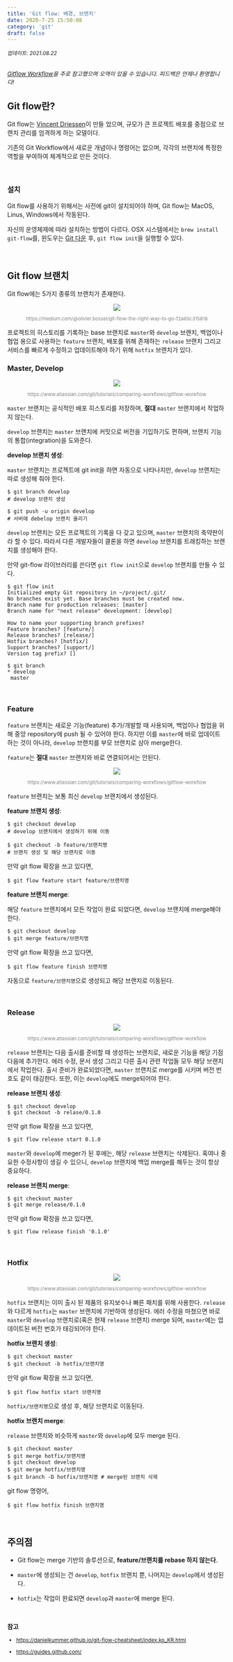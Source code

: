 ```yaml
---
title: 'Git flow: 배경, 브랜치'
date: 2020-7-25 15:50:08
category: 'git'
draft: false
---
```


<div style="font-size: 12px; font-style: italic;">
업데이트: 2021.08.22
</div>

<br>

<p style="font-size: 13px; font-style: italic"><a href="https://www.atlassian.com/git/tutorials/comparing-workflows/gitflow-workflow" target="_blank">Gitflow Workflow</a>을 주로 참고했으며 오역이 있을 수 있습니다. 피드백은 언제나 환영합니다!</p>

## Git flow란?

Git flow는 [Vincent Driessen](https://nvie.com/posts/a-successful-git-branching-model/)이 만들 었으며, 규모가 큰 프로젝트 배포를 중점으로 브랜치 관리를 엄격하게 하는 모델이다.

기존의 Git Workflow에서 새로운 개념이나 명령어는 없으며, 각각의 브랜치에 특정한 역할을 부여하여 체계적으로 만든 것이다.

<br />

### 설치

Git flow를 사용하기 위해서는 사전에 git이 설치되어야 하며, Git flow는 MacOS, Linus, Windows에서 작동된다.

자신의 운영체제에 따라 설치하는 방법이 다르다. OSX 시스템에서는 `brew install git-flow`를, 윈도우는 [Git 다운](https://git-scm.com/download/win) 후, `git flow init`을 실행할 수 있다.

<br />

## Git flow 브랜치

Git flow에는 5가지 종류의 브랜치가 존재한다.

<div style="text-align: center;"><img src="https://miro.medium.com/max/638/0*PRJYeVCeztuOuddN.jpg">
<p style="font-size: 11px; color: gray;">https://medium.com/@olivier.bossel/git-flow-the-right-way-to-go-f2a65c315818</p></div>

프로젝트의 히스토리를 기록하는 base 브랜치로 `master`와 `develop` 브랜치, 백업이나 협업 용으로 사용하는 `feature` 브랜치, 배포를 위해 존재하는 `release` 브랜치 그리고 서비스를 빠르게 수정하고 업데이트해야 하기 위해 `hotfix` 브랜치가 있다.

### Master, Develop

<div style="text-align: center;"><img src="https://wac-cdn.atlassian.com/dam/jcr:2bef0bef-22bc-4485-94b9-a9422f70f11c/02%20(2).svg?cdnVersion=1146">
<p style="font-size: 11px; color: gray;">https://www.atlassian.com/git/tutorials/comparing-workflows/gitflow-workflow</p></div>

`master` 브랜치는 공식적인 배포 히스토리를 저장하며, **절대** `master` 브랜치에서 작업하지 않는다.

`develop` 브랜치는 `master` 브랜치에 커밋으로 버전을 기입하기도 편하며, 브랜치 기능의 통합(integration)을 도와준다.

**develop 브랜치 생성**:

`master` 브랜치는 프로젝트에 git init을 하면 자동으로 나타나지만, `develop` 브랜치는 따로 생성해 줘야 한다.

```shell
$ git branch develop
# develop 브랜치 생성

$ git push -u origin develop
# 서버에 debelop 브랜치 올리기
```

`develop` 브랜치는 모든 프로젝트의 기록을 다 갖고 있으며, `master` 브랜치의 축약판이라 할 수 있다. 따라서 다른 개발자들이 클론을 하면 `develop` 브랜치를 트래킹하는 브랜치를 생성해야 한다.

만약 git-flow 라이브러리를 쓴다면 `git flow init`으로 `develop` 브랜치를 만들 수 있다.

```shell
$ git flow init
Initialized empty Git repository in ~/project/.git/
No branches exist yet. Base branches must be created now.
Branch name for production releases: [master]
Branch name for "next release" development: [develop]

How to name your supporting branch prefixes?
Feature branches? [feature/]
Release branches? [release/]
Hotfix branches? [hotfix/]
Support branches? [support/]
Version tag prefix? []

$ git branch
* develop
 master
```

<br />

### Feature

`feature` 브랜치는 새로운 기능(feature) 추가/개발할 때 사용되며, 백업이나 협업을 위해 중앙 repository에 push 될 수 있어야 한다. 하지만 이를 `master`에 바로 업데이트 하는 것이 아니라, `develop` 브랜치를 부모 브랜치로 삼아 merge한다.

`feature`는 **절대** `master` 브랜치와 바로 연결되어서는 안된다.

<div style="text-align: center;"><img src="https://wac-cdn.atlassian.com/dam/jcr:b5259cce-6245-49f2-b89b-9871f9ee3fa4/03%20(2).svg?cdnVersion=1146">
<p style="font-size: 11px; color: gray;">https://www.atlassian.com/git/tutorials/comparing-workflows/gitflow-workflow</p></div>

`feature` 브랜치는 보통 최신 `develop` 브랜치에서 생성된다.

**feature 브랜치 생성**:

```shell
$ git checkout develop
# develop 브랜치에서 생성하기 위해 이동

$ git checkout -b feature/브랜치명
# 브랜치 생성 및 해당 브랜치로 이동
```

만약 git flow 확장을 쓰고 있다면,

```shell
$ git flow feature start feature/브랜치명
```

**feature 브랜치 merge**:

해당 `feature` 브랜치에서 모든 작업이 완료 되었다면, `develop` 브랜치에 merge해야 한다.

```shell
$ git checkout develop
$ git merge feature/브랜치명
```

만약 git flow 확장을 쓰고 있다면,

```shell
$ git flow feature finish 브랜치명
```

자동으로 `feature/브랜치명`으로 생성되고 해당 브랜치로 이동된다.

<br />

### Release

<div style="text-align: center;"><img src="https://wac-cdn.atlassian.com/dam/jcr:a9cea7b7-23c3-41a7-a4e0-affa053d9ea7/04%20(1).svg?cdnVersion=1146">
<p style="font-size: 11px; color: gray;">https://www.atlassian.com/git/tutorials/comparing-workflows/gitflow-workflow</p></div>

`release` 브랜치는 다음 출시를 준비할 때 생성하는 브랜치로, 새로운 기능을 해당 기점 다음에 추가한다. 에러 수정, 문서 생성 그리고 다른 출시 관련 작업들 모두 해당 브랜치에서 작업한다. 출시 준비가 완료되었다면, `master` 브랜치로 merge를 시키며 버전 번호도 같이 태깅한다. 또한, 이는 `develop`에도 merge되어야 한다.

**release 브랜치 생성**:

```shell
$ git checkout develop
$ git checkout -b relase/0.1.0
```

만약 git flow 확장을 쓰고 있다면,

```shell
$ git flow release start 0.1.0
```

`master`와 `develop`에 meger가 된 후에는, 해당 `release` 브랜치는 삭제된다. 혹여나 중요한 수정사항이 생길 수 있으니, `develop` 브랜치에 백업 merge를 해두는 것이 항상 중요하다.

**release 브랜치 merge**:

```shell
$ git checkout master
$ git merge release/0.1.0
```

만약 git flow 확장을 쓰고 있다면,

```shell
$ git flow release finish '0.1.0'
```

<br />

### Hotfix

<div style="text-align: center;"><img src="https://wac-cdn.atlassian.com/dam/jcr:61ccc620-5249-4338-be66-94d563f2843c/05%20(2).svg?cdnVersion=1146">
<p style="font-size: 11px; color: gray;">https://www.atlassian.com/git/tutorials/comparing-workflows/gitflow-workflow</p></div>

`hotfix` 브랜치는 이미 출시 된 제품의 유지보수나 빠른 패치를 위해 사용한다. `release`와 다르게 `hotfix`는 `master` 브랜치에 기반하여 생성된다. 에러 수정을 마쳤으면 바로 `master`와 `develop` 브랜치로(혹은 현재 `release` 브랜치) merge 되며, `master`에는 업데이트된 버전 번호가 태깅되어야 한다.

**hotfix 브랜치 생성**:

```shell
$ git checkout master
$ git checkout -b hotfix/브랜치명
```

만약 git flow 확장을 쓰고 있다면,

```shell
$ git flow hotfix start 브랜치명
```

`hotfix/브랜치명`으로 생성 후, 해당 브랜치로 이동된다.

**hotfix 브랜치 merge**:

`release` 브랜치와 비슷하게 `master`와 `develop`에 모두 merge 된다.

```shell
$ git checkout master
$ git merge hotfix/브랜치명
$ git checkout develop
$ git merge hotfix/브랜치명
$ git branch -D hotfix/브랜치명 # merge된 브랜치 삭제
```

git flow 명령어,

```shell
$ git flow hotfix finish 브랜치명
```

<br />

## 주의점

- Git flow는 merge 기반의 솔루션으로, **feature/브랜치를 rebase 하지 않는다**.

- `master`에 생성되는 건 `develop`, `hotfix` 브랜치 뿐, 나머지는 `develop`에서 생성된다.

- `hotfix`는 작업이 완료되면 `develop`과 `master`에 merge 된다.

<br />

**참고**

<div style="font-size: 12px;">

- https://danielkummer.github.io/git-flow-cheatsheet/index.ko_KR.html

- https://guides.github.com/

</div>
